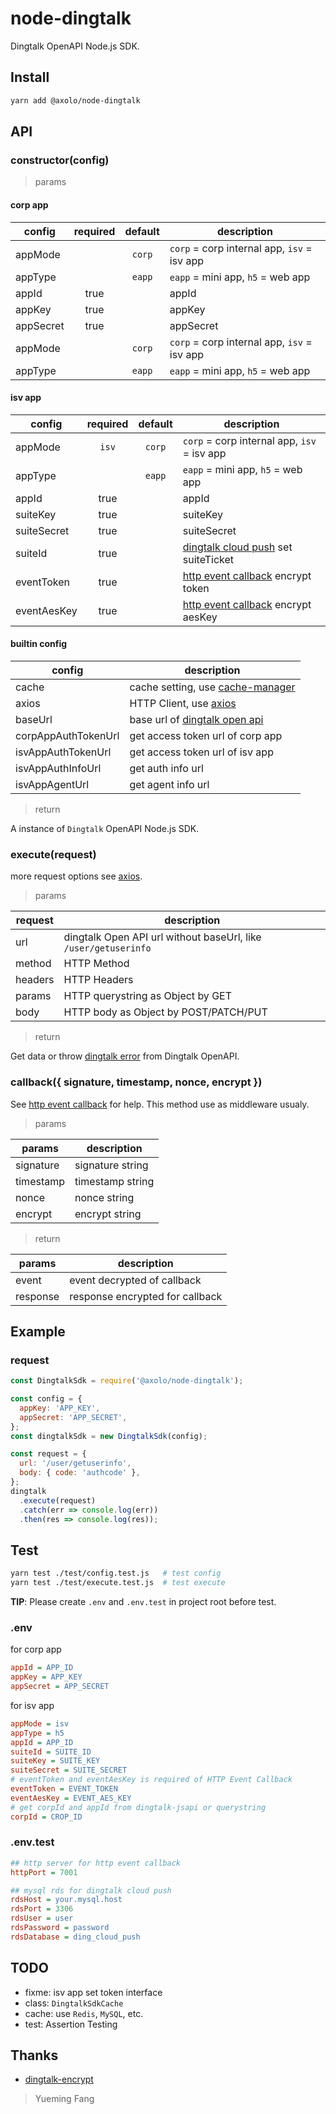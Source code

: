 # node-dingtalk

Dingtalk OpenAPI Node.js SDK.

## Install

```bash
yarn add @axolo/node-dingtalk
```

## API

### constructor(config)

> params

#### corp app

|  config   | required | default |                 description                 |
| --------- | :------: | :-----: | ------------------------------------------- |
| appMode   |          | `corp`  | `corp` = corp internal app, `isv` = isv app |
| appType   |          | `eapp`  | `eapp` = mini app, `h5` = web app           |
| appId     |   true   |         | appId                                       |
| appKey    |   true   |         | appKey                                      |
| appSecret |   true   |         | appSecret                                   |
| appMode   |          | `corp`  | `corp` = corp internal app, `isv` = isv app |
| appType   |          | `eapp`  | `eapp` = mini app, `h5` = web app           |


#### isv app

|   config    | required | default |                 description                 |
| ----------- | :------: | :-----: | ------------------------------------------- |
| appMode     |  `isv`   | `corp`  | `corp` = corp internal app, `isv` = isv app |
| appType     |          | `eapp`  | `eapp` = mini app, `h5` = web app           |
| appId       |   true   |         | appId                                       |
| suiteKey    |   true   |         | suiteKey                                    |
| suiteSecret |   true   |         | suiteSecret                                 |
| suiteId     |   true   |         | [dingtalk cloud push] set suiteTicket       |
| eventToken  |   true   |         | [http event callback] encrypt token         |
| eventAesKey |   true   |         | [http event callback] encrypt aesKey        |


#### builtin config

|       config        |            description             |
| ------------------- | ---------------------------------- |
| cache               | cache setting, use [cache-manager] |
| axios               | HTTP Client, use [axios]           |
| baseUrl             | base url of [dingtalk open api]    |
| corpAppAuthTokenUrl | get access token url of corp app   |
| isvAppAuthTokenUrl  | get access token url of isv app    |
| isvAppAuthInfoUrl   | get auth info url                  |
| isvAppAgentUrl      | get agent info url                 |

> return

A instance of `Dingtalk` OpenAPI Node.js SDK.

### execute(request)

more request options see [axios].

> params

| request |                           description                           |
| ------- | --------------------------------------------------------------- |
| url     | dingtalk Open API url without baseUrl, like `/user/getuserinfo` |
| method  | HTTP Method                                                     |
| headers | HTTP Headers                                                    |
| params  | HTTP querystring as Object by GET                               |
| body    | HTTP body as Object by POST/PATCH/PUT                           |

> return

Get data or throw [dingtalk error] from Dingtalk OpenAPI.

### callback({ signature, timestamp, nonce, encrypt })

See [http event callback] for help.
This method use as middleware usualy.

> params

|  params   |   description    |
| --------- | ---------------- |
| signature | signature string |
| timestamp | timestamp string |
| nonce     | nonce string     |
| encrypt   | encrypt string   |

> return

|  params  |           description           |
| -------- | ------------------------------- |
| event    | event decrypted of callback     |
| response | response encrypted for callback |

## Example

### request

```js
const DingtalkSdk = require('@axolo/node-dingtalk');

const config = {
  appKey: 'APP_KEY',
  appSecret: 'APP_SECRET',
};
const dingtalkSdk = new DingtalkSdk(config);

const request = {
  url: '/user/getuserinfo',
  body: { code: 'authcode' },
};
dingtalk
  .execute(request)
  .catch(err => console.log(err))
  .then(res => console.log(res));
```

## Test

```bash
yarn test ./test/config.test.js   # test config
yarn test ./test/execute.test.js  # test execute
```

**TIP**: Please create `.env` and `.env.test` in project root before test.

### .env

for corp app

```ini
appId = APP_ID
appKey = APP_KEY
appSecret = APP_SECRET
```

for isv app

```ini
appMode = isv
appType = h5
appId = APP_ID
suiteId = SUITE_ID
suiteKey = SUITE_KEY
suiteSecret = SUITE_SECRET
# eventToken and eventAesKey is required of HTTP Event Callback
eventToken = EVENT_TOKEN
eventAesKey = EVENT_AES_KEY
# get corpId and appId from dingtalk-jsapi or querystring
corpId = CROP_ID
```

### .env.test

```ini
## http server for http event callback
httpPort = 7001

## mysql rds for dingtalk cloud push
rdsHost = your.mysql.host
rdsPort = 3306
rdsUser = user
rdsPassword = password
rdsDatabase = ding_cloud_push
```

## TODO

- fixme: isv app set token interface
- class: `DingtalkSdkCache`
- cache: use `Redis`, `MySQL`, etc.
- test: Assertion Testing

## Thanks

- [dingtalk-encrypt](https://github.com/elixirChain/dingtalk-encrypt)

> Yueming Fang

[axios]: https://github.com/axios/axios
[cache-manager]: https://github.com/BryanDonovan/node-cache-manager
[dingtalk open api]: https://oapi.dingtalk.com
[dingtalk error]: https://ding-doc.dingtalk.com/doc#/faquestions/rftpfg
[http event callback]: https://ding-doc.dingtalk.com/doc#/serverapi3/igq88i
[dingtalk jsapi ticket]: https://ding-doc.dingtalk.com/doc#/dev/uwa7vs
[dingtalk cloud push]: https://ding-doc.dingtalk.com/doc#/ln6dmh/gnu28b
